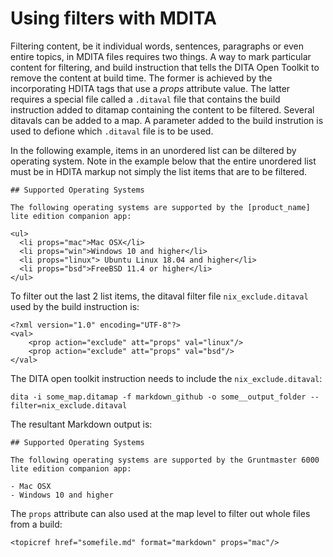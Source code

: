 # Using filters with MDITA

Filtering content, be it individual words, sentences, paragraphs or even entire topics, in MDITA files requires two things. A way to mark particular content for filtering, and build instruction that tells the DITA Open Toolkit to remove the content at build time. The former is achieved by the incorporating HDITA tags that use a *props* attribute value. The latter requires a special file called a `.ditaval` file that contains the build instruction added to ditamap containing the content to be filtered. Several ditavals can be added to a map. A parameter added to the build instrution is used to defione which `.ditaval` file is to be used.

In the following example, items in an unordered list can be diltered by operating system. Note in the example below that the entire unordered list must be in HDITA markup not simply the list items that are to be filtered.

```
## Supported Operating Systems

The following operating systems are supported by the [product_name] lite edition companion app:

<ul>
  <li props="mac">Mac OSX</li>
  <li props="win">Windows 10 and higher</li>
  <li props="linux"> Ubuntu Linux 18.04 and higher</li>
  <li props="bsd">FreeBSD 11.4 or higher</li>
</ul>
```

To filter out the last 2 list items, the ditaval filter file `nix_exclude.ditaval` used by the build instruction is:

```
<?xml version="1.0" encoding="UTF-8"?>
<val>
    <prop action="exclude" att="props" val="linux"/>
    <prop action="exclude" att="props" val="bsd"/>  
</val>
```

The DITA open toolkit instruction needs to include the `nix_exclude.ditaval`:

```
dita -i some_map.ditamap -f markdown_github -o some__output_folder --filter=nix_exclude.ditaval
```

The resultant Markdown output is:

```
## Supported Operating Systems

The following operating systems are supported by the Gruntmaster 6000 lite edition companion app:

- Mac OSX
- Windows 10 and higher
```

The `props` attribute can also used at the map level to filter out whole files from a build:

```
<topicref href="somefile.md" format="markdown" props="mac"/>
```


